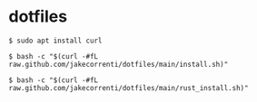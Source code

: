 # dotfiles

`$ sudo apt install curl`

`$ bash -c "$(curl -#fL raw.github.com/jakecorrenti/dotfiles/main/install.sh)"`

`$ bash -c "$(curl -#fL raw.github.com/jakecorrenti/dotfiles/main/rust_install.sh)"`
